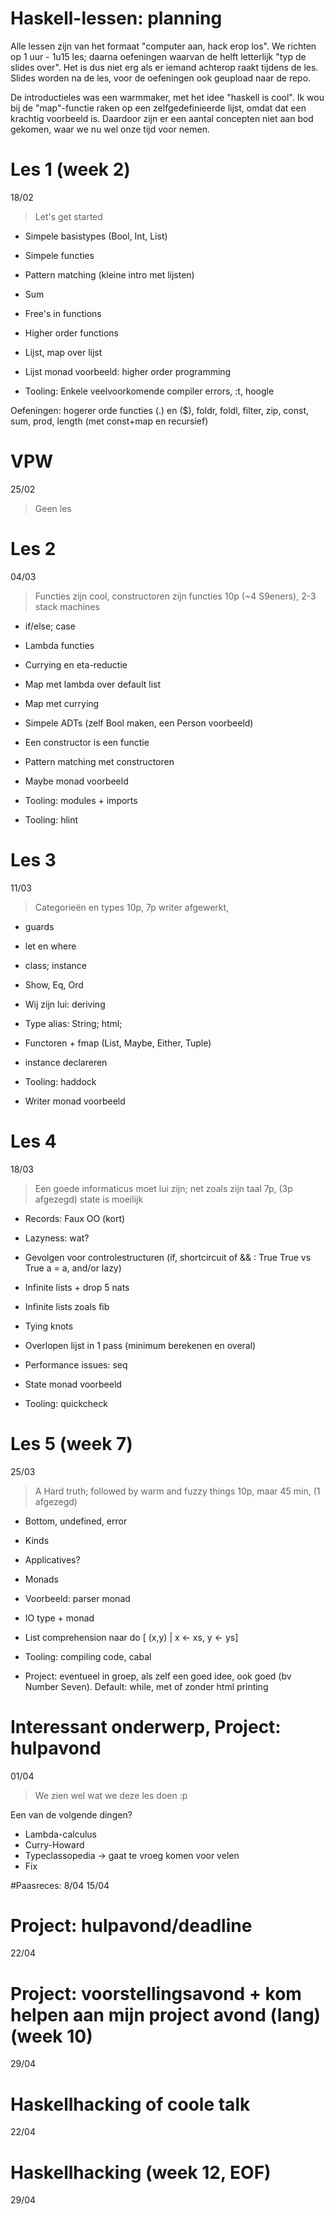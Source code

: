 Haskell-lessen: planning
========================

Alle lessen zijn van het formaat "computer aan, hack erop los". We richten op 1 uur  - 1u15 les; daarna oefeningen waarvan de helft letterlijk "typ de slides over". Het is dus niet erg als er iemand achterop raakt tijdens de les.
Slides worden na de les, voor de oefeningen ook geupload naar de repo.

De introductieles was een warmmaker, met het idee "haskell is cool". Ik wou bij de "map"-functie raken op een zelfgedefinieerde lijst, omdat dat een krachtig voorbeeld is. Daardoor zijn er een aantal concepten niet aan bod gekomen, waar we nu wel onze tijd voor nemen.

# Les 1 (week 2)
18/02
> Let's get started

- Simpele basistypes (Bool, Int, List)
- Simpele functies
- Pattern matching (kleine intro met lijsten)
- Sum
- Free's in functions
- Higher order functions
- Lijst, map over lijst
- Lijst monad voorbeeld: higher order programming

- Tooling: Enkele veelvoorkomende compiler errors, :t, hoogle

Oefeningen: hogerer orde functies (.) en ($), foldr, foldl, filter, zip, const, sum, prod, length (met const+map en recursief)


# VPW
25/02
> Geen les

# Les 2
04/03
> Functies zijn cool, constructoren zijn functies
10p (~4 S9eners), 2-3 stack machines


- if/else; case
- Lambda functies
- Currying en eta-reductie
- Map met lambda over default list
- Map met currying

- Simpele ADTs (zelf Bool maken, een Person voorbeeld)
- Een constructor is een functie
- Pattern matching met constructoren

- Maybe monad voorbeeld
- Tooling: modules + imports
- Tooling: hlint


# Les 3
11/03
> Categorieën en types
10p, 7p writer afgewerkt,

- guards
- let en where

- class; instance
- Show, Eq, Ord
- Wij zijn lui: deriving
- Type alias: String; html;
- Functoren + fmap (List, Maybe, Either, Tuple)
- instance declareren

- Tooling: haddock
- Writer monad voorbeeld

# Les 4
18/03
> Een goede informaticus moet lui zijn; net zoals zijn taal
7p, (3p afgezegd) state is moeilijk

- Records: Faux OO (kort)

- Lazyness: wat?
- Gevolgen voor controlestructuren (if, shortcircuit of && : True True vs True a = a, and/or lazy)
- Infinite lists + drop 5 nats
- Infinite lists zoals fib
- Tying knots

- Overlopen lijst in 1 pass (minimum berekenen en overal)
- Performance issues: seq

- State monad voorbeeld
- Tooling: quickcheck

# Les 5 (week 7)
25/03
> A Hard truth; followed by warm and fuzzy things
10p, maar 45 min, (1 afgezegd)

- Bottom, undefined, error
- Kinds
- Applicatives?
- Monads
- Voorbeeld: parser monad
- IO type + monad
- List comprehension naar do [ (x,y) | x <- xs, y <- ys]

- Tooling: compiling code, cabal

- Project: eventueel in groep, als zelf een goed idee, ook goed (bv Number Seven). Default: while, met of zonder html printing

# Interessant onderwerp, Project: hulpavond
01/04
> We zien wel wat we deze les doen :p

Een van de volgende dingen?
- Lambda-calculus
- Curry-Howard
- Typeclassopedia -> gaat te vroeg komen voor velen
- Fix


#Paasreces:
8/04
15/04

# Project: hulpavond/deadline
22/04

# Project: voorstellingsavond + kom helpen aan mijn project avond (lang) (week 10)
29/04

# Haskellhacking of coole talk
22/04

# Haskellhacking (week 12, EOF)
29/04
